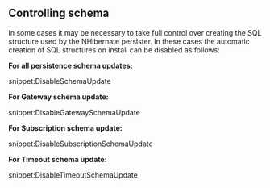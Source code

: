 
## Controlling schema

In some cases it may be necessary to take full control over creating the SQL structure used by the NHibernate persister. In these cases the automatic creation of SQL structures on install can be disabled as follows:


**For all persistence schema updates:**

snippet:DisableSchemaUpdate


**For Gateway schema update:**

snippet:DisableGatewaySchemaUpdate


**For Subscription schema update:**

snippet:DisableSubscriptionSchemaUpdate


**For Timeout schema update:**

snippet:DisableTimeoutSchemaUpdate

